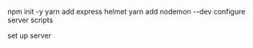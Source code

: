

npm init -y
yarn add express helmet
yarn add nodemon --dev
configure server scripts

set up server
